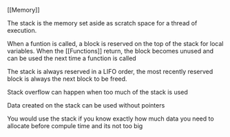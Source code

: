 [[Memory]]

The stack is the memory set aside as scratch space for a thread of execution. 

When a funtion is called, a block is reserved on the top of the stack for local variables. When the [[Functions]] return, the block becomes unused and can be used the next time a function is called 

The stack is always reserved in a LIFO order, the most recently reserved block is always the next block to be freed.

Stack overflow can happen when too much of the stack is used

Data created on the stack can be used without pointers

You would use the stack if you know  exactly how much data you need to allocate before compule time and its not too big